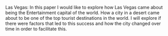 Las Vegas: In this paper I would like to explore how Las Vegas came about being the Entertainment capital of the world.
How a city in a desert came about to be one of the top tourist destinations in the world.
I will explore if there were factors that led to this success and how the city changed over time in order to facilitate this.